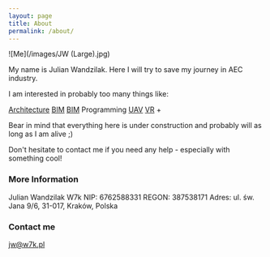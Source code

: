 ```yaml
---
layout: page
title: About
permalink: /about/
---
```

![Me](/images/JW (Large).jpg)


My name is Julian Wandzilak. Here I will try to save my journey in AEC industry.

I am interested in probably too many things like:

[Architecture](https://w7k.pl/architecture/)
[BIM](https://w7k.pl/bim/)
[BIM](https://w7k.pl/bim/)
Programming
[UAV](https://w7k.pl/uav/)
[VR](https://w7k.pl/vr/)
+


Bear in mind that everything here is under construction and probably will as long as I am alive ;)   

Don't hesitate to contact me if you need any help - especially with something cool! 

### More Information

Julian Wandzilak W7k
NIP:
6762588331
REGON:
387538171
Adres:
ul. św. Jana 9/6, 31-017, Kraków, Polska

### Contact me

jw@w7k.pl
